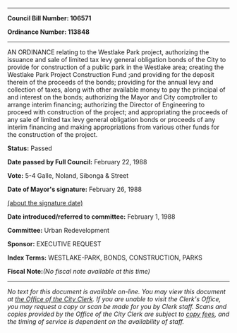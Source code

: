 

********

**Council Bill Number: 106571**
   
**Ordinance Number: 113848**
********

 AN ORDINANCE relating to the Westlake Park project, authorizing the issuance and sale of limited tax levy general obligation bonds of the City to provide for construction of a public park in the Westlake area; creating the Westlake Park Project Construction Fund ;and providing for the deposit therein of the proceeds of the bonds; providing for the annual levy and collection of taxes, along with other available money to pay the principal of and interest on the bonds; authorizing the Mayor and City comptroller to arrange interim financing; authorizing the Director of Engineering to proceed with construction of the project; and appropriating the proceeds of any sale of limited tax levy general obligation bonds or proceeds of any interim financing and making appropriations from various other funds for the construction of the project.

**Status:** Passed
   
**Date passed by Full Council:** February 22, 1988
   
**Vote:** 5-4 Galle, Noland, Sibonga & Street
   
**Date of Mayor's signature:** February 26, 1988
   
[(about the signature date)](/~public/approvaldate.htm)
   
   
   
**Date introduced/referred to committee:** February 1, 1988
   
**Committee:** Urban Redevelopment
   
**Sponsor:** EXECUTIVE REQUEST
   
   
**Index Terms:** WESTLAKE-PARK, BONDS, CONSTRUCTION, PARKS

**Fiscal Note:**_(No fiscal note available at this time)_
********

_No text for this document is available on-line. You may view this document at [the Office of the City Clerk](http://www.seattle.gov/leg/clerk/contactUs.htm). If you are unable to visit the Clerk's Office, you may request a copy or scan be made for you by Clerk staff. Scans and copies provided by the Office of the City Clerk are subject to [copy fees](http://clerk.seattle.gov/~public/clerkfees.htm), and the timing of service is dependent on the availability of staff._

